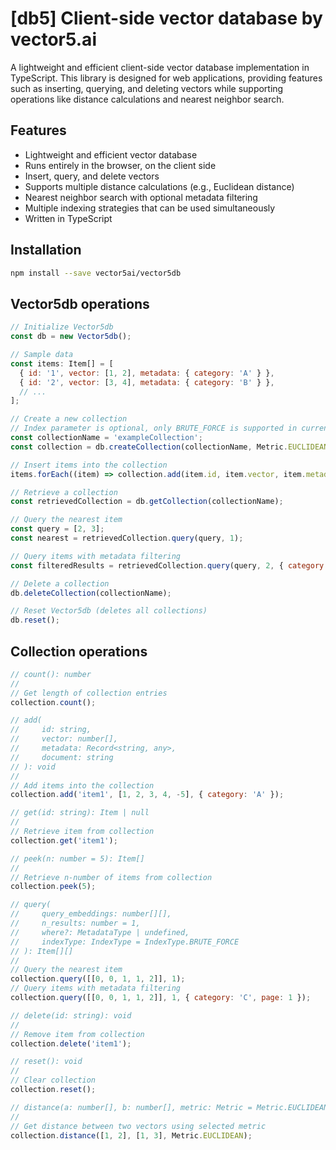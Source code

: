 # [db5] Client-side vector database by vector5.ai

A lightweight and efficient client-side vector database implementation in TypeScript. This library is designed for web applications, providing features such as inserting, querying, and deleting vectors while supporting operations like distance calculations and nearest neighbor search.

## Features

- Lightweight and efficient vector database
- Runs entirely in the browser, on the client side
- Insert, query, and delete vectors
- Supports multiple distance calculations (e.g., Euclidean distance)
- Nearest neighbor search with optional metadata filtering
- Multiple indexing strategies that can be used simultaneously
- Written in TypeScript

## Installation

```bash
npm install --save vector5ai/vector5db
```

## Vector5db operations

```javascript
// Initialize Vector5db
const db = new Vector5db();

// Sample data
const items: Item[] = [
  { id: '1', vector: [1, 2], metadata: { category: 'A' } },
  { id: '2', vector: [3, 4], metadata: { category: 'B' } },
  // ...
];

// Create a new collection
// Index parameter is optional, only BRUTE_FORCE is supported in current release
const collectionName = 'exampleCollection';
const collection = db.createCollection(collectionName, Metric.EUCLIDEAN, [IndexType.BRUTE_FORCE]);

// Insert items into the collection
items.forEach((item) => collection.add(item.id, item.vector, item.metadata, item.document));

// Retrieve a collection
const retrievedCollection = db.getCollection(collectionName);

// Query the nearest item
const query = [2, 3];
const nearest = retrievedCollection.query(query, 1);

// Query items with metadata filtering
const filteredResults = retrievedCollection.query(query, 2, { category: 'A' });

// Delete a collection
db.deleteCollection(collectionName);

// Reset Vector5db (deletes all collections)
db.reset();
```

## Collection operations

```javascript
// count(): number
//
// Get length of collection entries
collection.count();

// add(
//     id: string,
//     vector: number[],
//     metadata: Record<string, any>,
//     document: string
// ): void
//
// Add items into the collection
collection.add('item1', [1, 2, 3, 4, -5], { category: 'A' });

// get(id: string): Item | null
//
// Retrieve item from collection
collection.get('item1');

// peek(n: number = 5): Item[]
//
// Retrieve n-number of items from collection
collection.peek(5);

// query(
//     query_embeddings: number[][],
//     n_results: number = 1,
//     where?: MetadataType | undefined,
//     indexType: IndexType = IndexType.BRUTE_FORCE
// ): Item[][]
//
// Query the nearest item
collection.query([[0, 0, 1, 1, 2]], 1);
// Query items with metadata filtering
collection.query([[0, 0, 1, 1, 2]], 1, { category: 'C', page: 1 });

// delete(id: string): void
//
// Remove item from collection
collection.delete('item1');

// reset(): void
//
// Clear collection
collection.reset();

// distance(a: number[], b: number[], metric: Metric = Metric.EUCLIDEAN): number
//
// Get distance between two vectors using selected metric
collection.distance([1, 2], [1, 3], Metric.EUCLIDEAN);
```
